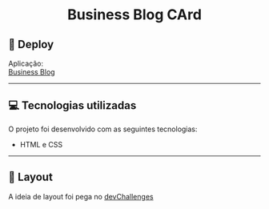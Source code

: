 <h1 align="center">Business Blog CArd</h1>

## 📃 Deploy
Aplicação: <br>
[Business Blog]() <br>

---

## 💻 Tecnologias utilizadas
O projeto foi desenvolvido com as seguintes tecnologias: <br>
<ul>
    <li>HTML e CSS</li>
</ul>

---

## 🎨 Layout 
A ideia de layout foi pega no [devChallenges](https://devchallenges.io/challenge/28)